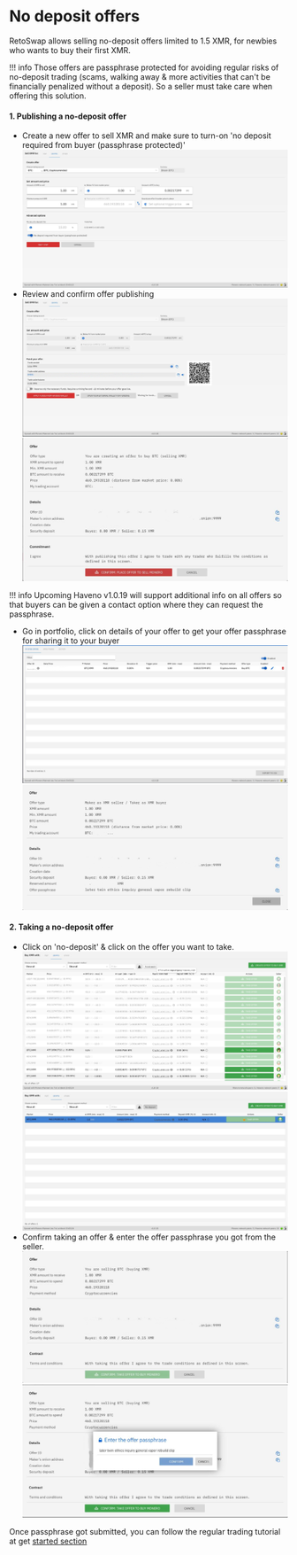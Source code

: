 # No deposit offers

RetoSwap allows selling no-deposit offers limited to 1.5 XMR, for newbies who wants to buy their first XMR.

!!! info
    Those offers are passphrase protected for avoiding regular risks of no-deposit trading (scams, walking away & more activities that can't be financially penalized without a deposit). So a seller must take care when offering this solution.

#### 1. Publishing a no-deposit offer

- Create a new offer to sell XMR and make sure to turn-on 'no deposit required from buyer (passphrase protected)' ![Image](../resources/img/haveno-ui/no_deposit/make_offer.jpg)
- Review and confirm offer publishing ![Image](../resources/img/haveno-ui/no_deposit/confirm_making_offer.jpg) ![Image](../resources/img/haveno-ui/no_deposit/confirm_publish_offer.jpg)

!!! info
    Upcoming Haveno v1.0.19 will support additional info on all offers so that buyers can be given a contact option where they can request the passphrase.
    
- Go in portfolio, click on details of your offer to get your offer passphrase for sharing it to your buyer ![Image](../resources/img/haveno-ui/no_deposit/open_offers.jpg) ![Image](../resources/img/haveno-ui/no_deposit/offer_details.jpg)

#### 2. Taking a no-deposit offer

- Click on 'no-deposit' & click on the offer you want to take. ![Image](../resources/img/haveno-ui/no_deposit/view_no-deposit_offers.jpg) ![Image](../resources/img/haveno-ui/no_deposit/select_offer.jpg)
- Confirm taking an offer & enter the offer passphrase you got from the seller. ![Image](../resources/img/haveno-ui/no_deposit/confirm_taking_offer.jpg) ![Image](../resources/img/haveno-ui/no_deposit/enter_offer_passphrase.jpg)

Once passphrase got submitted, you can follow the regular trading tutorial at get [started section](./get_started.md#33-trading-steps)
